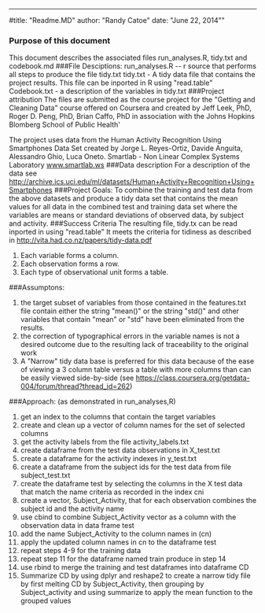 ---
#title: "Readme.MD"
author: "Randy Catoe"
date: "June 22, 2014""

### Purpose of this document
This document describes the associated files run_analyses.R, tidy.txt and codebook.md
###File Desciptions:
run_analyses.R -- r source that performs all steps to produce the file tidy.txt
tidy.txt - A tidy data file that contains the project results. This file can be inported in R using "read.table"
Codebook.txt - a description of the variables in tidy.txt
###Project attribution
The files are submitted as the course project for  the "Getting and Cleaning Data" course offered on Coursera and created by Jeff Leek, PhD, Roger D. Peng, PhD, Brian Caffo, PhD in association with the Johns Hopkins Blomberg School of Public Health'</P>
The project uses data from the Human Activity Recognition Using Smartphones Data Set created by Jorge L. Reyes-Ortiz, Davide Anguita, Alessandro Ghio, Luca Oneto.
Smartlab - Non Linear Complex Systems Laboratory
www.smartlab.ws 
###Data description
For a description of the data see http://archive.ics.uci.edu/ml/datasets/Human+Activity+Recognition+Using+Smartphones
###Project Goals:
To combine the training and test data from the above datasets and produce a tidy data set that contains the mean values for all data in the combined test and training data set where the variables are means or standard deviations of observed data, by subject and activity. 
###Success Criteria
The resulting file, tidy.tx can be read inported in using "read.table" It meets the criteria for tidiness as described in http://vita.had.co.nz/papers/tidy-data.pdf

  1. Each variable forms a column.
  2. Each observation forms a row.
  3. Each type of observational unit forms a table.
  
###Assumptons:
  1. the target subset of variables from those contained in the features.txt file contain either the string "mean()" or the string "std()" and other variables that contain "mean" or "std" have been eliminated from the results.
  2. the correction of typographical errors in the variable names is not a desired outcome due to the resulting lack of traceability to the original work
  3. A "Narrow" tidy data base is preferred for this data because of the ease of viewing a 3 column table versus a table with more columns than can be easily viewed side-by-side (see https://class.coursera.org/getdata-004/forum/thread?thread_id=262)
  
###Approach: (as demonstrated in run_analyses,R)
 
  1. get an index to the columns that contain the target variables  
  2. create and clean up a vector of column names for the set of selected columns
  3. get the activity labels from the file activity_labels.txt
  4. create dataframe from the test data observations in X_test.txt
  5. create a dataframe for the activity indexes in y_test.txt
  6. create a dataframe from the subject ids for the test data from file subject_test.txt
  7. create the dataframe test by selecting the columns in the X test data that match the name criteria as recorded in the index cni
  8. create a vector, Subject_Activity,  that for each observation combines the subject id and the activity name
  9. use cbind to combine Subject_Activity vector as a column with the observation data in data frame test
  10. add the name Subject_Activity to the column names in (cn)
  11. apply the updated column names in cn to the dataframe test
  12. repeat steps 4-9 for the training data
  13. repeat step 11 for the dataframe named train produce in step 14
  14. use rbind to merge the training and test dataframes into dataframe CD
  15. Summarize CD by using dplyr and reshape2 to create a narrow tidy file by first melting CD by Subject_Activity, then grouping by Subject_activity and using summarize to apply the mean function to the grouped values
  
